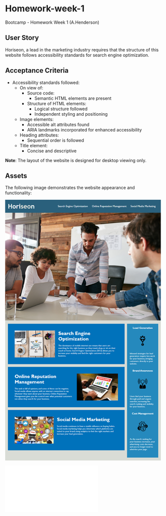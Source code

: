 # Homework-week-1

Bootcamp - Homework Week 1 (A.Henderson)

## User Story

Horiseon, a lead in the marketing industry requires that the structure of this website follows accessibility standards for search engine optimization.

## Acceptance Criteria

- Accessibility standards followed:
  - On view of:
    - Source code:
      - Semantic HTML elements are present
    - Structure of HTML elements:
      - Logical structure followed
      - Independent styling and positioning
  - Image elements:
    - Accessible alt attributes found
    - ARIA landmarks incorporated for enhanced accessibility
  - Heading attributes:
    - Sequential order is followed
  - Title element:
    - Concise and descriptive

**Note**: The layout of the website is designed for desktop viewing only.

## Assets

The following image demonstrates the website appearance and functionality:

![The image depicts the Horiseon title, blue background color and an image of people in a meeting, with heading sections for Search Engine Optimization, Online Reputation Management and Social Medial Marketing, and a side block with benefits information](./Assets/01-html-css-git-homework-demo.png)

![Link to web page](./develop/index.html)